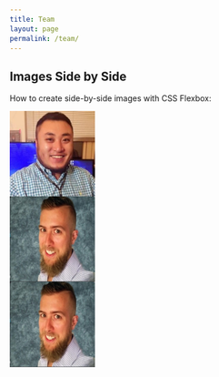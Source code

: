 ```yaml
---
title: Team
layout: page
permalink: /team/
---
```


<!DOCTYPE html>
<html>
<head>
<meta name="viewport" content="width=device-width, initial-scale=1">
<style>
* {
  box-sizing: border-box;
}

.row {
  display: flex;
}

.column {
  flex: 33.33%;
  padding: 5px;
}
</style>
</head>
<body>

<h2>Images Side by Side</h2>
<p>How to create side-by-side images with CSS Flexbox:</p>

<div class="row">
  <div class="column">
    <img src="teampics/touxiang.jpg" width=150 height=150 style="float: left" alt="">
  </div>
  <div class="column">
    <img src="teampics/andrew.jpg" width=150 height=150 style="float: left" alt="">
  </div>
  <div class="column">
    <img src="teampics/andrew.jpg" width=150 height=150 style="float: left" alt="">
  </div>
  
</div>
  
</body>
</html>
